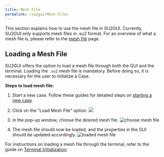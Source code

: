 ```yaml
---
title: Mesh File
permalink: /su2gui/Mesh-File/
---
```



This section explains how to use the mesh file in SU2GUI. Currently, SU2GUI only supports mesh files in .su2 format. For an overview of what a mesh file is, please refer to the [mesh file](../../docs_v7/Mesh-File/) page.

## Loading a Mesh File

SU2GUI offers the option to load a mesh file through both the GUI and the terminal. Loading the `.su2` mesh file is mandatory. Before doing so, it is necessary for the user to initialize a Case.

**Steps to load mesh file:**

 1. Start a new case. Follow these guides for detailed steps on [starting a new case](./../Manage-Cases/#starting-a-new-case).
 

 2. Click on the "Load Mesh File" option. ![](../../su2gui_files/User_guide/mesh/button-mesh-file.png)
 

 3. In the pop-up window, choose the desired mesh file. ![choose mesh file](../../su2gui_files/User_guide/mesh/choose-mesh-file.png)
 

 4.  The mesh file should now be loaded, and the properties in the GUI should be updated accordingly. ![loaded mesh file](../../su2gui_files/User_guide/mesh/loaded-mesh-file.png)



For instructions on loading a mesh file through the terminal, refer to the guide on [ Terminal Initialization](./../Terminal-Initialization).